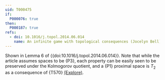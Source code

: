 ```yaml
---
uid: T000475
if:
  P000076: true
then:
  P000187: true
refs:
  - doi: 10.1016/j.topol.2014.06.014
    name: An infinite game with topological consequences (Jocelyn Bell)
---
```


Shown in Lemma 6 of {{doi:10.1016/j.topol.2014.06.014}}.
Note that while the article assumes spaces to be {P3}, each property can be easily seen to be preserved under the Kolmogorov quotient, and a {P1} proximal space is $T_2$ as a consequence of {T570} [(Explore)](https://topology.pi-base.org/spaces?q=Proximal%2B%24T_0%24%2B%7E%24T_2%24).
